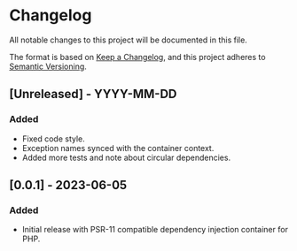 # Changelog

All notable changes to this project will be documented in this file.

The format is based on [Keep a Changelog](https://keepachangelog.com/en/1.1.0/),
and this project adheres to [Semantic Versioning](https://semver.org/spec/v2.0.0.html).

## [Unreleased] - YYYY-MM-DD

### Added

- Fixed code style.
- Exception names synced with the container context.
- Added more tests and note about circular dependencies.

## [0.0.1] - 2023-06-05

### Added

- Initial release with PSR-11 compatible dependency injection container for PHP.
